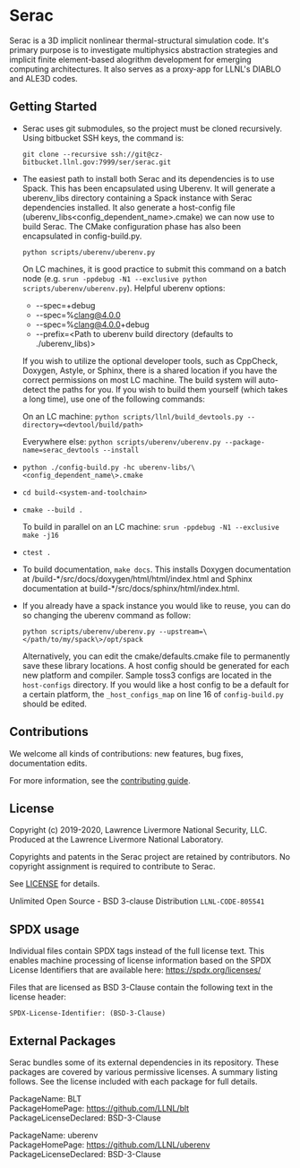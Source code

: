 Serac
====

Serac is a 3D implicit nonlinear thermal-structural simulation code. It's primary purpose is to investigate multiphysics abstraction strategies and implicit finite element-based alogrithm development for emerging computing architectures. It also serves as a proxy-app for LLNL's DIABLO and ALE3D codes.

Getting Started
------
* Serac uses git submodules, so the project must be cloned recursively. Using bitbucket SSH keys, the command is:

  `git clone --recursive ssh://git@cz-bitbucket.llnl.gov:7999/ser/serac.git`  
  
* The easiest path to install both Serac and its dependencies is to use Spack. This has been encapsulated using Uberenv. It will generate a uberenv_libs directory containing a Spack instance with Serac dependencies installed. It also generate a host-config file (uberenv_libs\<config_dependent_name\>.cmake) we can now use to build Serac. The CMake configuration phase has also been encapsulated in config-build.py.
  
  `python scripts/uberenv/uberenv.py`
  
  On LC machines, it is good practice to submit this command on a batch node (e.g. `srun -ppdebug -N1 --exclusive python scripts/uberenv/uberenv.py`). Helpful uberenv options:  
  * --spec=+debug
  * --spec=%clang@4.0.0
  * --spec=%clang@4.0.0+debug
  * --prefix=<Path to uberenv build directory (defaults to ./uberenv_libs)>

  If you wish to utilize the optional developer tools, such as CppCheck, Doxygen, Astyle, or Sphinx, 
  there is a shared location if you have the correct permissions on most LC machine.  The build system
  will auto-detect the paths for you.  If you wish to build them yourself (which takes a long time), 
  use one of the following commands:

  On an LC machine:
    `python scripts/llnl/build_devtools.py --directory=<devtool/build/path>`

  Everywhere else:
    `python scripts/uberenv/uberenv.py --package-name=serac_devtools --install`

* `python ./config-build.py -hc uberenv-libs/\<config_dependent_name\>.cmake`

* `cd build-<system-and-toolchain>`

* `cmake --build .`

  To build in parallel on an LC machine:
    `srun -ppdebug -N1 --exclusive make -j16`

* `ctest .`

* To build documentation, `make docs`. This installs Doxygen documentation at /build-\*/src/docs/doxygen/html/html/index.html and Sphinx documentation at build-\*/src/docs/sphinx/html/index.html.

* If you already have a spack instance you would like to reuse, you can do so changing the uberenv command as follow:

  `python scripts/uberenv/uberenv.py --upstream=\</path/to/my/spack\>/opt/spack`

  Alternatively, you can edit the cmake/defaults.cmake file to permanently save these library locations. A host config should be generated for each new platform and compiler. Sample toss3 configs are located in the `host-configs` directory. If you would like a host config to be a default for a certain platform, the `_host_configs_map` on line 16 of `config-build.py` should be edited.

Contributions
-------------

We welcome all kinds of contributions: new features, bug fixes, documentation edits.

For more information, see the [contributing guide](https://github.com/llnl/serac/blob/develop/CONTRIBUTING.md).

License
-------

Copyright (c) 2019-2020, Lawrence Livermore National Security, LLC. 
Produced at the Lawrence Livermore National Laboratory.

Copyrights and patents in the Serac project are retained by contributors.
No copyright assignment is required to contribute to Serac.

See [LICENSE](./LICENSE) for details.

Unlimited Open Source - BSD 3-clause Distribution
`LLNL-CODE-805541`

SPDX usage
------------

Individual files contain SPDX tags instead of the full license text.
This enables machine processing of license information based on the SPDX
License Identifiers that are available here: https://spdx.org/licenses/

Files that are licensed as BSD 3-Clause contain the following
text in the license header:

    SPDX-License-Identifier: (BSD-3-Clause)

External Packages
-----------------

Serac bundles some of its external dependencies in its repository.  These
packages are covered by various permissive licenses.  A summary listing
follows.  See the license included with each package for full details.


[//]: # (Note: The spaces at the end of each line below add line breaks)

PackageName: BLT  
PackageHomePage: https://github.com/LLNL/blt  
PackageLicenseDeclared: BSD-3-Clause  

PackageName: uberenv  
PackageHomePage: https://github.com/LLNL/uberenv  
PackageLicenseDeclared: BSD-3-Clause  
